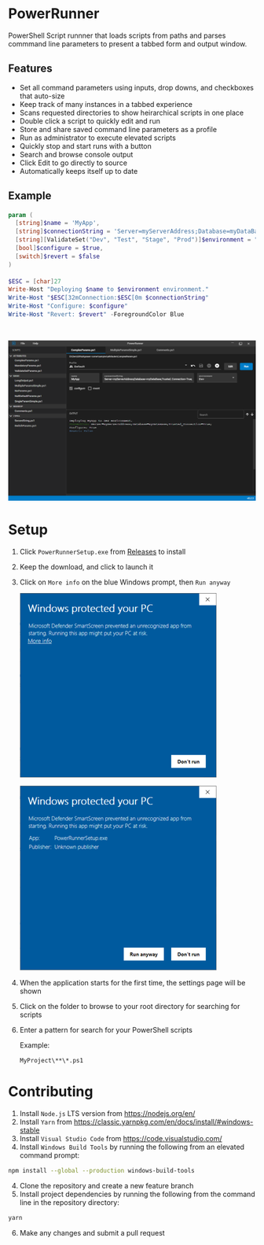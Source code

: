 # PowerRunner

PowerShell Script runnner that loads scripts from paths and parses commmand line parameters to present a tabbed form and output window.

## Features
- Set all command parameters using inputs, drop downs, and checkboxes that auto-size
- Keep track of many instances in a tabbed experience
- Scans requested directories to show heirarchical scripts in one place
- Double click a script to quickly edit and run
- Store and share saved command line parameters as a profile
- Run as administrator to execute elevated scripts
- Quickly stop and start runs with a button
- Search and browse console output
- Click Edit to go directly to source
- Automatically keeps itself up to date

## Example

``` PowerShell
param (
  [string]$name = 'MyApp',
  [string]$connectionString = 'Server=myServerAddress;Database=myDataBase;Trusted_Connection=True;',
  [string][ValidateSet("Dev", "Test", "Stage", "Prod")]$environment = "Dev",
  [bool]$configure = $true,
  [switch]$revert = $false
)

$ESC = [char]27
Write-Host "Deploying $name to $environment environment."
Write-Host "$ESC[32mConnection:$ESC[0m $connectionString"
Write-Host "Configure: $configure"
Write-Host "Revert: $revert" -ForegroundColor Blue
```

<br>

![Overview](assets/overview.png)

# Setup
1. Click `PowerRunnerSetup.exe` from [Releases](https://github.com/greggbjensen/power-runner/releases/) to install
2. Keep the download, and click to launch it
3. Click on `More info` on the blue Windows prompt, then `Run anyway`

    ![Overview](assets/windows-approve-dialog.png)

    ![Overview](assets/windows-approve-dialog-run-anyway.png)
    

2. When the application starts for the first time, the settings page will be shown
3. Click on the folder to browse to your root directory for searching for scripts
4. Enter a pattern for search for your PowerShell scripts
    
    Example:
    ```
    MyProject\**\*.ps1
    ```

# Contributing

1. Install `Node.js` LTS version from https://nodejs.org/en/
2. Install `Yarn` from https://classic.yarnpkg.com/en/docs/install/#windows-stable
3. Install `Visual Studio Code` from https://code.visualstudio.com/
3. Install `Windows Build Tools` by running the following from an elevated command prompt:
  ```bash
  npm install --global --production windows-build-tools
  ```
4. Clone the repository and create a new feature branch
5. Install project dependencies by running the following from the command line in the repository directory:

  ```bash
  yarn
  ```
6. Make any changes and submit a pull request